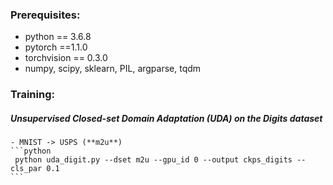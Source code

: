 ### Prerequisites:
- python == 3.6.8
- pytorch ==1.1.0
- torchvision == 0.3.0
- numpy, scipy, sklearn, PIL, argparse, tqdm


### Training:
##### Unsupervised Closed-set Domain Adaptation (UDA) on the Digits dataset
	- MNIST -> USPS (**m2u**)
	```python
	 python uda_digit.py --dset m2u --gpu_id 0 --output ckps_digits --cls_par 0.1
	```
